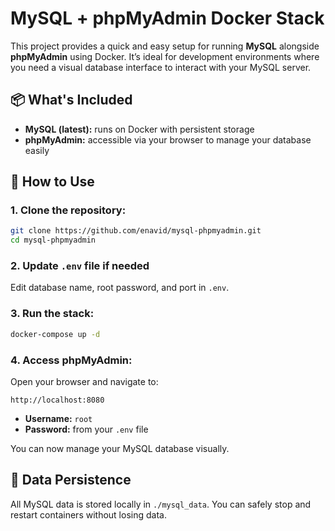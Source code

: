 # MySQL + phpMyAdmin Docker Stack

This project provides a quick and easy setup for running **MySQL** alongside **phpMyAdmin** using Docker.
It’s ideal for development environments where you need a visual database interface to interact with your MySQL server.

## 📦 What's Included

- **MySQL (latest):** runs on Docker with persistent storage
- **phpMyAdmin:** accessible via your browser to manage your database easily

## 🚀 How to Use

### 1. Clone the repository:

```bash
git clone https://github.com/enavid/mysql-phpmyadmin.git
cd mysql-phpmyadmin
```

### 2. Update `.env` file if needed

Edit database name, root password, and port in `.env`.

### 3. Run the stack:

```bash
docker-compose up -d
```

### 4. Access phpMyAdmin:

Open your browser and navigate to:

```
http://localhost:8080
```

- **Username:** `root`
- **Password:** from your `.env` file

You can now manage your MySQL database visually.

## 🧊 Data Persistence

All MySQL data is stored locally in `./mysql_data`. You can safely stop and restart containers without losing data.
